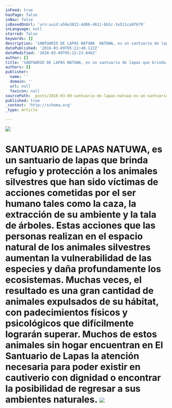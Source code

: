 ```yaml
---
inFeed: true
hasPage: false
inNav: false
isBasedOnUrl: 'urn:uuid:a56e3022-4d06-4611-bb1c-1e511ca97679'
inLanguage: null
starred: false
keywords: []
description: 'SANTUARIO DE LAPAS NATUWA  NATUWA, es un santuario de lapas que brinda refugio y protección a los animales silvestres que han sido víctimas de acciones cometida'
datePublished: '2016-03-09T05:22:40.122Z'
dateModified: '2016-03-09T05:22:23.846Z'
author: []
title: 'SANTUARIO DE LAPAS NATUWA, es un santuario de lapas que brinda refugio y protección a los animales silvestres que han sido víctimas de acciones cometidas por el ser humano tales como la caza, la extracción de su ambiente y la tala de árboles. Estas acciones que las personas realizan en el espacio natural de los animales silvestres aumentan la vulnerabilidad de las especies y daña profundamente los ecosistemas. Muchas veces, el resultado es una gran cantidad de animales expulsados de su hábitat, con padecimientos físicos y psicológicos que difícilmente lograrán superar. Muchos de estos animales sin hogar encuentran en El Santuario de Lapas la atención necesaria para poder existir en cautiverio con dignidad o encontrar la posibilidad de regresar a sus ambientes naturales. '
authors: []
publisher:
  name: ''
  domain: ''
  url: null
  favicon: null
sourcePath: _posts/2016-03-09-santuario-de-lapas-natuwa-es-un-santuario-de-lapas-que-brin.md
published: true
_context: 'http://schema.org'
_type: Article

---
```

![](https://the-grid-user-content.s3-us-west-2.amazonaws.com/75f88277-a9d7-467a-a8be-a9e6e697f404.jpg)

# SANTUARIO DE LAPAS NATUWA, es un santuario de lapas que brinda refugio y protección a los animales silvestres que han sido víctimas de acciones cometidas por el ser humano tales como la caza, la extracción de su ambiente y la tala de árboles. Estas acciones que las personas realizan en el espacio natural de los animales silvestres aumentan la vulnerabilidad de las especies y daña profundamente los ecosistemas. Muchas veces, el resultado es una gran cantidad de animales expulsados de su hábitat, con padecimientos físicos y psicológicos que difícilmente lograrán superar. Muchos de estos animales sin hogar encuentran en El Santuario de Lapas la atención necesaria para poder existir en cautiverio con dignidad o encontrar la posibilidad de regresar a sus ambientes naturales. ![](https://the-grid-user-content.s3-us-west-2.amazonaws.com/f6631c72-ecd7-4135-b3cb-84929658081e.png)